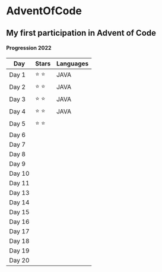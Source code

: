 # AdventOfCode

## My first participation in Advent of Code

#### Progression 2022

Day  | Stars | Languages
---- | ----- | ---------
Day 1 | ⭐ ⭐  | JAVA
Day 2 | ⭐ ⭐  | JAVA
Day 3 | ⭐ ⭐  | JAVA
Day 4 | ⭐ ⭐  | JAVA
Day 5 | ⭐ ⭐  |
Day 6 |       |
Day 7 |       |
Day 8 |       |
Day 9 |       |
Day 10|       |
Day 11|       |
Day 13|       |
Day 14|       |
Day 15|       |
Day 16|       |
Day 17|       |
Day 18|       |
Day 19|       |
Day 20|       |
